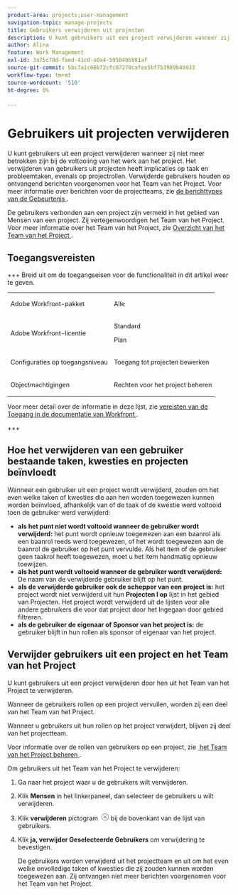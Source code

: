 ```yaml
---
product-area: projects;user-management
navigation-topic: manage-projects
title: Gebruikers verwijderen uit projecten
description: U kunt gebruikers uit een project verwijderen wanneer zij niet meer betrokken zijn bij de voltooiing van het werk aan het project.
author: Alina
feature: Work Management
exl-id: 3a75c78d-faed-41cd-a0a4-59504bb981af
source-git-commit: 5bc7a1c00b72cfc07270cafee5bf753989b48d33
workflow-type: tm+mt
source-wordcount: '510'
ht-degree: 0%

---
```


# Gebruikers uit projecten verwijderen

U kunt gebruikers uit een project verwijderen wanneer zij niet meer betrokken zijn bij de voltooiing van het werk aan het project. Het verwijderen van gebruikers uit projecten heeft implicaties op taak en probleemtaken, evenals op projectrollen. Verwijderde gebruikers houden op ontvangend berichten voorgenomen voor het Team van het Project. Voor meer informatie over berichten voor de projectteams, zie [&#x200B; de berichttypes van de Gebeurtenis &#x200B;](../../../administration-and-setup/manage-workfront/emails/event-notifications-available-in-wf.md).

De gebruikers verbonden aan een project zijn vermeld in het gebied van Mensen van een project. Zij vertegenwoordigen het Team van het Project. Voor meer informatie over het Team van het Project, zie [&#x200B; Overzicht van het Team van het Project &#x200B;](../../../manage-work/projects/planning-a-project/project-team-overview.md).

## Toegangsvereisten

+++ Breid uit om de toegangseisen voor de functionaliteit in dit artikel weer te geven. 

<table style="table-layout:auto"> 
 <col> 
 <col> 
 <tbody> 
  <tr> 
   <td role="rowheader">Adobe Workfront-pakket</td> 
   <td> <p>Alle</p> </td> 
  </tr> 
  <tr> 
   <td role="rowheader">Adobe Workfront-licentie</td> 
   <td> <p>Standard</p> 
   <p>Plan</p> </td> 
  </tr> 
  <tr> 
   <td role="rowheader">Configuraties op toegangsniveau</td> 
   <td> <p>Toegang tot projecten bewerken</p> </td> 
  </tr> 
  <tr> 
   <td role="rowheader">Objectmachtigingen</td> 
   <td> <p>Rechten voor het project beheren</p> </td> 
  </tr> 
 </tbody> 
</table>

Voor meer detail over de informatie in deze lijst, zie [&#x200B; vereisten van de Toegang in de documentatie van Workfront &#x200B;](/help/quicksilver/administration-and-setup/add-users/access-levels-and-object-permissions/access-level-requirements-in-documentation.md).

+++

<!--Old:

<table style="table-layout:auto"> 
 <col> 
 <col> 
 <tbody> 
  <tr> 
   <td role="rowheader">Adobe Workfront plan*</td> 
   <td> <p>Any</p> </td> 
  </tr> 
  <tr> 
   <td role="rowheader">Adobe Workfront license*</td> 
   <td> <p>Plan </p> </td> 
  </tr> 
  <tr> 
   <td role="rowheader">Access level configurations*</td> 
   <td> <p>Edit access to Projects</p> <p><b>NOTE</b>
   
   If you still don't have access, ask your Workfront administrator if they set additional restrictions in your access level. For information on how a Workfront administrator can modify your access level, see <a href="../../../administration-and-setup/add-users/configure-and-grant-access/create-modify-access-levels.md" class="MCXref xref">Create or modify custom access levels</a>.</p> </td> 
  </tr> 
  <tr> 
   <td role="rowheader">Object permissions</td> 
   <td> <p>Manage permissions on the project</p> <p>For information on requesting additional access, see <a href="../../../workfront-basics/grant-and-request-access-to-objects/request-access.md" class="MCXref xref">Request access to objects </a>.</p> </td> 
  </tr> 
 </tbody> 
</table>-->

## Hoe het verwijderen van een gebruiker bestaande taken, kwesties en projecten beïnvloedt

Wanneer een gebruiker uit een project wordt verwijderd, zouden om het even welke taken of kwesties die aan hen worden toegewezen kunnen worden beïnvloed, afhankelijk van of de taak of de kwestie werd voltooid toen de gebruiker werd verwijderd:

* **als het punt niet wordt voltooid wanneer de gebruiker wordt verwijderd:** het punt wordt opnieuw toegewezen aan een baanrol als een baanrol reeds werd toegewezen, of het wordt toegewezen aan de baanrol de gebruiker op het punt vervulde. Als het item of de gebruiker geen taakrol heeft toegewezen, moet u het item handmatig opnieuw toewijzen.
* **als het punt wordt voltooid wanneer de gebruiker wordt verwijderd:** De naam van de verwijderde gebruiker blijft op het punt.
* **als de verwijderde gebruiker ook de schepper van een project is:** het project wordt niet verwijderd uit hun **Projecten I op** lijst in het gebied van Projecten. Het project wordt verwijderd uit de lijsten voor alle andere gebruikers die voor dat project door het Ingegaan door gebied filtreren.
* **als de gebruiker de eigenaar of Sponsor van het project is:** de gebruiker blijft in hun rollen als sponsor of eigenaar van het project.

## Verwijder gebruikers uit een project en het Team van het Project

U kunt gebruikers uit een project verwijderen door hen uit het Team van het Project te verwijderen.

Wanneer de gebruikers rollen op een project vervullen, worden zij een deel van het Team van het Project.

Wanneer u gebruikers uit hun rollen op het project verwijdert, blijven zij deel van het projectteam.

Voor informatie over de rollen van gebruikers op een project, zie [&#x200B; het Team van het Project beheren &#x200B;](../planning-a-project/manage-project-team.md).

Om gebruikers uit het Team van het Project te verwijderen:

1. Ga naar het project waar u de gebruikers wilt verwijderen.

1. Klik **Mensen** in het linkerpaneel, dan selecteer de gebruikers u wilt verwijderen.

1. Klik **verwijderen** pictogram ![&#x200B; verwijderen punt &#x200B;](assets/remove-icon---x-in-circle.png) bij de bovenkant van de lijst van gebruikers.

1. Klik **ja, verwijder Geselecteerde Gebruikers** om verwijdering te bevestigen.

   De gebruikers worden verwijderd uit het projectteam en uit om het even welke onvolledige taken of kwesties die zij zouden kunnen worden toegewezen aan. Zij ontvangen niet meer berichten voorgenomen voor het Team van het Project.

